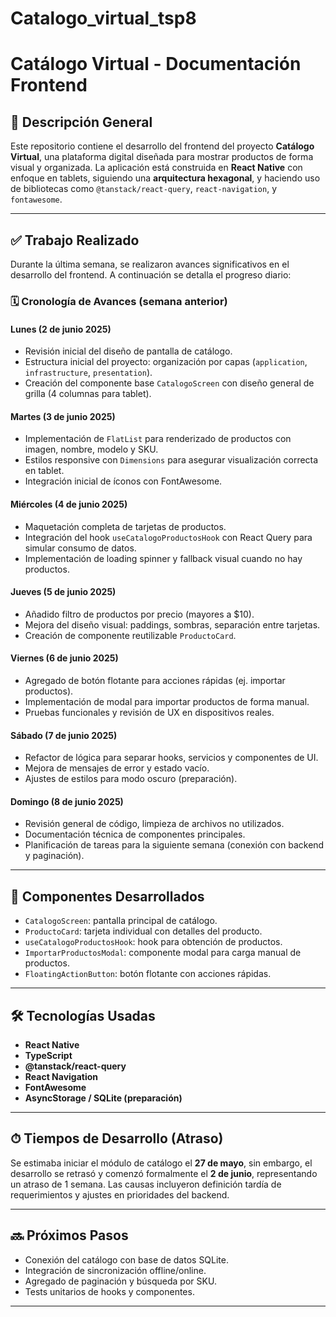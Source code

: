# Catalogo_virtual_tsp8

# Catálogo Virtual - Documentación Frontend

## 📌 Descripción General

Este repositorio contiene el desarrollo del frontend del proyecto **Catálogo Virtual**, una plataforma digital diseñada para mostrar productos de forma visual y organizada. La aplicación está construida en **React Native** con enfoque en tablets, siguiendo una **arquitectura hexagonal**, y haciendo uso de bibliotecas como `@tanstack/react-query`, `react-navigation`, y `fontawesome`.

---

## ✅ Trabajo Realizado

Durante la última semana, se realizaron avances significativos en el desarrollo del frontend. A continuación se detalla el progreso diario:

### 🗓 Cronología de Avances (semana anterior)

#### Lunes (2 de junio 2025)
- Revisión inicial del diseño de pantalla de catálogo.
- Estructura inicial del proyecto: organización por capas (`application`, `infrastructure`, `presentation`).
- Creación del componente base `CatalogoScreen` con diseño general de grilla (4 columnas para tablet).

#### Martes (3 de junio 2025)
- Implementación de `FlatList` para renderizado de productos con imagen, nombre, modelo y SKU.
- Estilos responsive con `Dimensions` para asegurar visualización correcta en tablet.
- Integración inicial de íconos con FontAwesome.

#### Miércoles (4 de junio 2025)
- Maquetación completa de tarjetas de productos.
- Integración del hook `useCatalogoProductosHook` con React Query para simular consumo de datos.
- Implementación de loading spinner y fallback visual cuando no hay productos.

#### Jueves (5 de junio 2025)
- Añadido filtro de productos por precio (mayores a $10).
- Mejora del diseño visual: paddings, sombras, separación entre tarjetas.
- Creación de componente reutilizable `ProductoCard`.

#### Viernes (6 de junio 2025)
- Agregado de botón flotante para acciones rápidas (ej. importar productos).
- Implementación de modal para importar productos de forma manual.
- Pruebas funcionales y revisión de UX en dispositivos reales.

#### Sábado (7 de junio 2025)
- Refactor de lógica para separar hooks, servicios y componentes de UI.
- Mejora de mensajes de error y estado vacío.
- Ajustes de estilos para modo oscuro (preparación).

#### Domingo (8 de junio 2025)
- Revisión general de código, limpieza de archivos no utilizados.
- Documentación técnica de componentes principales.
- Planificación de tareas para la siguiente semana (conexión con backend y paginación).

---

## 🧩 Componentes Desarrollados

- `CatalogoScreen`: pantalla principal de catálogo.
- `ProductoCard`: tarjeta individual con detalles del producto.
- `useCatalogoProductosHook`: hook para obtención de productos.
- `ImportarProductosModal`: componente modal para carga manual de productos.
- `FloatingActionButton`: botón flotante con acciones rápidas.

---

## 🛠️ Tecnologías Usadas

- **React Native**
- **TypeScript**
- **@tanstack/react-query**
- **React Navigation**
- **FontAwesome**
- **AsyncStorage / SQLite (preparación)**

---

## ⏱ Tiempos de Desarrollo (Atraso)

Se estimaba iniciar el módulo de catálogo el **27 de mayo**, sin embargo, el desarrollo se retrasó y comenzó formalmente el **2 de junio**, representando un atraso de 1 semana. Las causas incluyeron definición tardía de requerimientos y ajustes en prioridades del backend.

---

## 🔜 Próximos Pasos

- Conexión del catálogo con base de datos SQLite.
- Integración de sincronización offline/online.
- Agregado de paginación y búsqueda por SKU.
- Tests unitarios de hooks y componentes.

---

